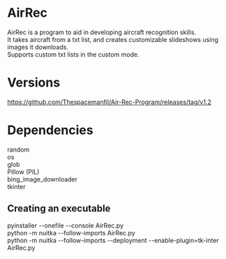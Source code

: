 ﻿# AirRec
AirRec is a program to aid in developing aircraft recognition skills.\
It takes aircraft from a txt list, and creates customizable slideshows using images it downloads.\
Supports custom txt lists in the custom mode.

# Versions
https://github.com/Thespacemanfil/Air-Rec-Program/releases/tag/v1.2

# Dependencies
random\
os\
glob\
Pillow (PIL)\
bing_image_downloader\
tkinter

## Creating an executable
pyinstaller --onefile --console AirRec.py\
python -m nuitka --follow-imports AirRec.py\
python -m nuitka --follow-imports --deployment --enable-plugin=tk-inter AirRec.py
